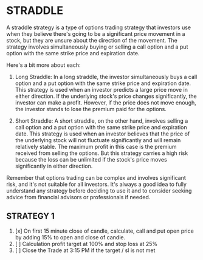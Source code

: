 # STRADDLE
A straddle strategy is a type of options trading strategy that investors use when they believe there's going to be a significant price movement in a stock, but they are unsure about the direction of the movement. The strategy involves simultaneously buying or selling a call option and a put option with the same strike price and expiration date.

Here's a bit more about each:

1. Long Straddle: In a long straddle, the investor simultaneously buys a call option and a put option with the same strike price and expiration date. This strategy is used when an investor predicts a large price move in either direction. If the underlying stock's price changes significantly, the investor can make a profit. However, if the price does not move enough, the investor stands to lose the premium paid for the options.

2. Short Straddle: A short straddle, on the other hand, involves selling a call option and a put option with the same strike price and expiration date. This strategy is used when an investor believes that the price of the underlying stock will not fluctuate significantly and will remain relatively stable. The maximum profit in this case is the premium received from selling the options. But this strategy carries a high risk because the loss can be unlimited if the stock's price moves significantly in either direction.

Remember that options trading can be complex and involves significant risk, and it's not suitable for all investors. It's always a good idea to fully understand any strategy before deciding to use it and to consider seeking advice from financial advisors or professionals if needed.

## STRATEGY 1
1. [x] On first 15 minute close of candle, calculate, call and put open price by adding 15% to open and close of candle.
1. [ ] Calculation profit target at 100% and stop loss at 25%
1. [ ] Close the Trade at 3:15 PM if the target / sl is not met


